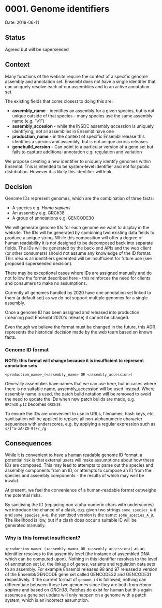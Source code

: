 # 0001. Genome identifiers

Date: 2019-06-11

## Status

Agreed but will be superseeded

## Context

Many functions of the website require the context of a specific genome assembly and annotation set. Ensembl does not have a single identifier that can uniquely resolve each of our assemblies and to an active annotation set.

The existing fields that come closest to doing this are:

- **assembly_name** -  identifies an assembly for a given species, but is not unique outside of that species - many species use the same assembly name (e.g. “v1”)
- **assembly_accesion** - while the INSDC assembly accession is uniquely identifying, not all assemblies in Ensembl have one  
- **production_name** - in the context of specific Ensembl release this identifies a species and assembly, but is not unique across releases
- **genebuild_version** - Can point to a particular version of a gene set but fails to capture additional annotation e.g. regulation and variation

We propose creating a new identifier to uniquely identify genomes within Ensembl. This is intended to be system-level identifier and not for public distribution. However it is likely this identifier will leak.

## Decision

Genome IDs represent genomes, which are the combination of three facts:

- A species e.g. _Homo sapiens_
- An assembly e.g. GRCh38
- A group of annotations e.g. GENCODE30

We will generate genome IDs for each genome we want to display in the website. The IDs will be generated by combining two existing data fields to produce a unique string. While this composition will offer a degree of human readability it is not designed to be decomposed back into separate fields. The IDs will be generated by the back-end APIs and the web client (or other consumers) should not assume any knowledge of the ID format. This means all identifiers generated will be insufficient for future use (see proposed superseeded decision).

There may be exceptional cases where IDs are assigned manually and do not follow the format described here - this reinforces the need for clients and consumers to make no assumptions.

Currently all genomes handled by 2020 have one annotation set linked to them (a default set) as we do not support multiple genomes for a single assembly.

Once a genome ID has been assigned and released into production (meaning post Ensembl 2020's release) it cannot be changed.

Even though we believe the format must be changed in the future, this ADR represents the historical decision made by the web team based on known facts.

### Genome ID format

**NOTE: this format will change because it is insufficient to represent annotation sets**

`<production_name>_(<assembly_name> OR <assembly_accession>)`

Generally assemblies have names that we can use here, but in cases where there is no suitable name, assembly_accession will be used instead. Where assembly name is used, the patch build notation will be removed to avoid the need to update the IDs when new patch builds are made, e.g. `GRCh38.p12` becomes `GRCh38`.

To ensure the IDs are convenient to use in URLs, filenames, hash keys, etc, sanitisation will be applied to replace all non-alphanumeric character sequences with underscores, e.g. by applying a regular expression such as `s/[^a-zA-Z0-9]+/_/g`

## Consequences

While it is convenient to have a human readable genome ID format, a potential risk is that external users will make assumptions about how these IDs are composed. This may lead to attempts to parse out the species and assembly components from an ID, or attempts to compose an ID from the species and assembly components - the results of which may well be invalid.

At present, we feel the convenience of a human-readable format outweighs the potential risks.

By sanitising the ID (replacing non-alpha-numeric chars with underscores) we introduce the chance of a clash, e.g. given two strings `some_species_A-B` and `some_species_A+B`, the sanitised version is the same: `some_species_A_B`. The likelihood is low, but if a clash does occur a suitable ID will be generated manually.

### Why is this format insufficient?

`<production_name>_(<assembly_name> OR <assembly_accession>)` as an identifier resolves to the assembly level (the instance of assembled DNA which can be computed upon). Nothing in this identifier resolves to the level of annotation set i.e. the linkage of genes, variants and regulation data sets to an assembly. For example Ensembl releases 98 and 97 released a version of the Ensembl/GENCODE gene set called GENCODE32 and GENCODE31 respectively. If the current format of `genome_id` is followed, nothing can differentiate between these two genomes since they are both from _Homo sapiens_ and based on _GRCh38_. Patches do exist for human but this again assumes a gene set update will only happen on a genome with a patch system, which is an incorrect assumption.
